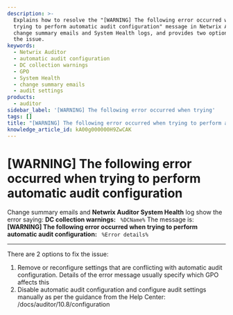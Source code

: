 ```yaml
---
description: >-
  Explains how to resolve the "[WARNING] The following error occurred when
  trying to perform automatic audit configuration" message in Netwrix Auditor
  change summary emails and System Health logs, and provides two options to fix
  the issue.
keywords:
  - Netwrix Auditor
  - automatic audit configuration
  - DC collection warnings
  - GPO
  - System Health
  - change summary emails
  - audit settings
products:
  - auditor
sidebar_label: '[WARNING] The following error occurred when trying'
tags: []
title: "[WARNING] The following error occurred when trying to perform automatic audit configuration"
knowledge_article_id: kA00g000000H9ZwCAK
---
```


# [WARNING] The following error occurred when trying to perform automatic audit configuration

Change summary emails and **Netwrix Auditor System Health** log show the error saying: **DC collection warnings:** ` %DCName%` The message is: **[WARNING] The following error occurred when trying to perform automatic audit configuration:** ` %Error details%`

---

There are 2 options to fix the issue:

1. Remove or reconfigure settings that are conflicting with automatic audit configuration. Details of the error message usually specify which GPO affects this
2. Disable automatic audit configuration and configure audit settings manually as per the guidance from the Help Center: /docs/auditor/10.8/configuration
